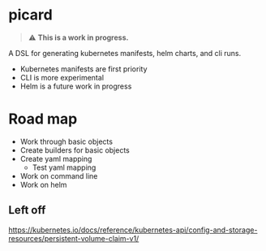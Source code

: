 # picard

> :warning: **This is a work in progress.**

A DSL for generating kubernetes manifests, helm charts,
and cli runs. 

* Kubernetes manifests are first priority
* CLI is more experimental
* Helm is a future work in progress

# Road map

* Work through basic objects
* Create builders for basic objects
* Create yaml mapping
  * Test yaml mapping
* Work on command line
* Work on helm

## Left off

https://kubernetes.io/docs/reference/kubernetes-api/config-and-storage-resources/persistent-volume-claim-v1/